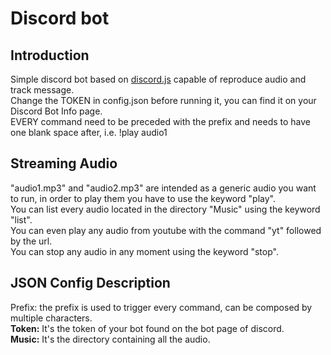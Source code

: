 # Discord bot

## Introduction

Simple discord bot based on [discord.js](https://github.com/discordjs/discord.js)
capable of reproduce audio and track message.  
Change the TOKEN in config.json before running it, you can find it on your
Discord Bot Info page.  
EVERY command need to be preceded with the prefix and needs to have one blank
space after, i.e. !play audio1

## Streaming Audio

"audio1.mp3" and "audio2.mp3" are intended as a generic audio you want to run,
in order to play them you have to use the keyword "play".  
You can list every audio located in the directory
"Music" using the keyword "list".  
You can even play any audio from youtube with the command
"yt" followed by the url.  
You can stop any audio in any moment using the keyword "stop".

## JSON Config Description

Prefix: the prefix is used to trigger every command,
can be composed by multiple characters.  
**Token:** It's the token of your bot found on the bot page of discord.  
**Music:** It's the directory containing all the audio.

